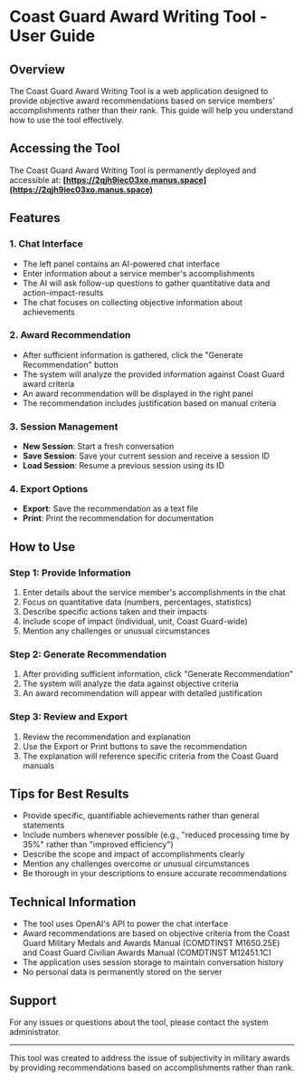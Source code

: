 # Coast Guard Award Writing Tool - User Guide

## Overview
The Coast Guard Award Writing Tool is a web application designed to provide objective award recommendations based on service members' accomplishments rather than their rank. This guide will help you understand how to use the tool effectively.

## Accessing the Tool
The Coast Guard Award Writing Tool is permanently deployed and accessible at:
**[https://2qjh9iec03xo.manus.space](https://2qjh9iec03xo.manus.space)**

## Features

### 1. Chat Interface
- The left panel contains an AI-powered chat interface
- Enter information about a service member's accomplishments
- The AI will ask follow-up questions to gather quantitative data and action-impact-results
- The chat focuses on collecting objective information about achievements

### 2. Award Recommendation
- After sufficient information is gathered, click the "Generate Recommendation" button
- The system will analyze the provided information against Coast Guard award criteria
- An award recommendation will be displayed in the right panel
- The recommendation includes justification based on manual criteria

### 3. Session Management
- **New Session**: Start a fresh conversation
- **Save Session**: Save your current session and receive a session ID
- **Load Session**: Resume a previous session using its ID

### 4. Export Options
- **Export**: Save the recommendation as a text file
- **Print**: Print the recommendation for documentation

## How to Use

### Step 1: Provide Information
1. Enter details about the service member's accomplishments in the chat
2. Focus on quantitative data (numbers, percentages, statistics)
3. Describe specific actions taken and their impacts
4. Include scope of impact (individual, unit, Coast Guard-wide)
5. Mention any challenges or unusual circumstances

### Step 2: Generate Recommendation
1. After providing sufficient information, click "Generate Recommendation"
2. The system will analyze the data against objective criteria
3. An award recommendation will appear with detailed justification

### Step 3: Review and Export
1. Review the recommendation and explanation
2. Use the Export or Print buttons to save the recommendation
3. The explanation will reference specific criteria from the Coast Guard manuals

## Tips for Best Results
- Provide specific, quantifiable achievements rather than general statements
- Include numbers whenever possible (e.g., "reduced processing time by 35%" rather than "improved efficiency")
- Describe the scope and impact of accomplishments clearly
- Mention any challenges overcome or unusual circumstances
- Be thorough in your descriptions to ensure accurate recommendations

## Technical Information
- The tool uses OpenAI's API to power the chat interface
- Award recommendations are based on objective criteria from the Coast Guard Military Medals and Awards Manual (COMDTINST M1650.25E) and Coast Guard Civilian Awards Manual (COMDTINST M12451.1C)
- The application uses session storage to maintain conversation history
- No personal data is permanently stored on the server

## Support
For any issues or questions about the tool, please contact the system administrator.

---

This tool was created to address the issue of subjectivity in military awards by providing recommendations based on accomplishments rather than rank.
